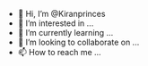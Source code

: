 - 👋 Hi, I’m @Kiranprinces
- 👀 I’m interested in ...
- 🌱 I’m currently learning ...
- 💞️ I’m looking to collaborate on ...
- 📫 How to reach me ...

<!---
Kiranprinces/Kiranprinces is a ✨ special ✨ repository because its `README.md` (this file) appears on your GitHub profile.
You can click the Preview link to take a look at your changes.
--->

